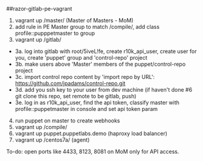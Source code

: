 ##razor-gitlab-pe-vagrant

1. vagrant up /master/ (Master of Masters - MoM)
2. add rule in PE Master group to match /compile/, add class profile::pupppetmaster to group
3. vagrant up /gitlab/
 - 3a. log into gitlab with root/5iveL!fe, create r10k_api_user, create user for you, create 'puppet' group and 'control-repo' project
 - 3b. make users above 'Master' members of the puppet/control-repo project
 - 3c. import control repo content by 'import repo by URL':  https://github.com/jpadams/control-repo.git
 - 3d. add you ssh key to your user from dev machine (if haven't done #6  git clone this repo, set remote to be gitlab, push)
 - 3e. log in as r10k_api_user, find the api token, classify master with profile::puppetmaster in console and set api token param
4. run puppet on master to create webhooks
5. vagrant up /compile/
6. vagrant up puppet.puppetlabs.demo (haproxy load balancer)
7. vagrant up /centos7a/ (agent)

To-do: open ports like 4433, 8123, 8081 on MoM only for API access.

